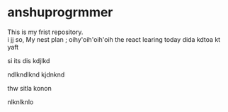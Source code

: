 # anshuprogrmmer
This is my frist repository.
<br>
i
jj
so, My nest plan
;
oihy'oih'oih'oih
the react learing 
today dida kdtoa
kt yaft 


si  its dis kdjlkd

ndlkndlknd
kjdnknd

thw sitla
konon

nlknlknlo
